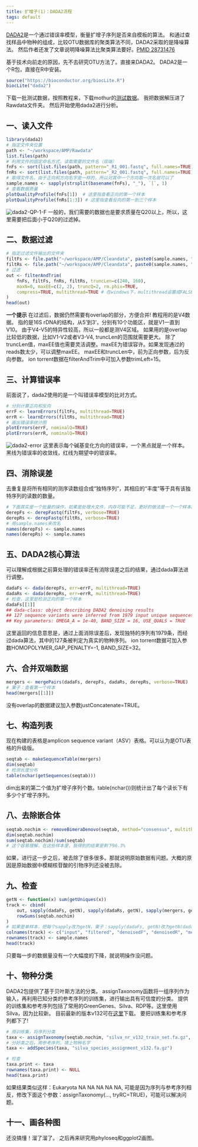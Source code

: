 ```yaml
---
title: 扩增子(1)：DADA2流程
tags: default
---
```

[DADA2](https://benjjneb.github.io/dada2/index.html)是一个通过错误率模型，衡量扩增子序列是否来自模板的算法。
和通过查找样品中物种的组成，比较OTU数据库的聚类算法不同，DADA2采取的是降噪算法。
然后作者还发了文章说明降噪算法比聚类算法要好。[PMID 28731476](https://www.ncbi.nlm.nih.gov/pubmed/28731476)

基于技术向前走的原因，先不去研究OTU方法了。直接来DADA2。
DADA2是一个R包，直接在R中安装。
```R
source("https://bioconductor.org/biocLite.R")
biocLite("dada2")
```

下载一批测试数据，按照教程来，下载mothur的[测试数据](http://www.mothur.org/w/images/d/d6/MiSeqSOPData.zip)。
我把数据解压进了Rawdata文件夹。
然后开始使用dada2进行分析。


一、读入文件
---
```R
library(dada2)
# 指定文件夹位置
path <- "~/workspace/AMP/Rawdata"
list.files(path)
# 利用文件的固定命名方式，读取需要的文件名（双端）
fnFs <- sort(list.files(path, pattern="_R1_001.fastq", full.names=TRUE))
fnRs <- sort(list.files(path, pattern="_R2_001.fastq", full.names=TRUE))
# 取得文件名，由于正向和方向名字是一样的，所以对其中一个方向取一次名就可以了
sample.names <- sapply(strsplit(basename(fnFs), "_"), `[`, 1)
# 查看数据质量
plotQualityProfile(fnFs[1])  # 这里指查看正向的第一个样本
plotQualityProfile(fnRs[1:3]) # 这里指查看反向的第一到三个样本
```
![dada2-QP-1-F](https://raw.githubusercontent.com/pzweuj/pzweuj.github.io/refs/heads/master/downloads/images/dada2-QP-1-F.PNG)
一般的，我们需要的数据也是要求质量在Q20以上，所以，这里需要把后面小于Q20的过滤掉。

二、数据过滤
---
```R
# 指定过滤文件输出的文件夹
filtFs <- file.path("~/workspace/AMP/Cleandata", paste0(sample.names, "_F_filt.fastq.gz"))
filtRs <- file.path("~/workspace/AMP/Cleandata", paste0(sample.names, "_R_filt.fastq.gz"))
# 过滤
out <- filterAndTrim(
	fnFs, filtFs, fnRs, filtRs, truncLen=c(240, 160),
	maxN=0, maxEE=c(2, 2), truncQ=2, rm.phix=TRUE,
	compress=TRUE, multithread=TRUE # 在windows下，multithread设置成FALSE
)
head(out)
```
**一个提示**
在过滤后，数据仍然需要有overlap的部分，方便合并! 
教程用的是V4数据。
指的是16S rDNA的结构，从5’到3’，分别有10个功能区，就是V1一直到V10。
由于V4-V5的特异性较高，所以一般都是测V4区域。
如果用的是overlap比较低的数据，比如V1-V2或者V3-V4, truncLen的范围就需要更大。
除了truncLen值，maxEE值也需要灵活调整。maxEE为错误容许。如果发现通过的reads数太少，可以调整maxEE。
maxEE和truncLen中，前为正向参数，后为反向参数。
ion torrent数据在filterAndTrim中可加入参数trimLeft=15。

三、计算错误率
---
前面说了，dada2使用的是一个叫错误率模型的比对方式。
```R
# 分别计算正向和反向
errF <- learnErrors(filtFs, multithread=TRUE)
errR <- learnErrors(filtRs, multithread=TRUE)
# 画出错误率统计图
plotErrors(errF, nominalQ=TRUE)
plotErrors(errR, nominalQ=TRUE)
```
![dada2-error](https://raw.githubusercontent.com/pzweuj/pzweuj.github.io/refs/heads/master/downloads/images/dada2-error.PNG)
这里表示每个碱基变化方向的错误率，一个黑点就是一个样本。黑线为错误率的收敛线，红线为期望中的错误率。

四、消除误差
---
去重复是将所有相同的测序读数组合成“独特序列”，其相应的“丰度”等于具有该独特序列的读数的数量。
```R
# 下面其实是一个批量的操作，如果是处理大文件，内存可能不足，更好的做法是一个一个样本的进行
derepFs <- derepFastq(filtFs, verbose=TRUE)
derepRs <- derepFastq(filtRs, verbose=TRUE)
# 用sample.names来改名
names(derepFs) <- sample.names
names(derepRs) <- sample.names
```

五、DADA2核心算法
---
可以理解成根据之前算处理的错误率还有消除误差之后的结果，通过dada算法进行调整。
```R
dadaFs <- dada(derepFs, err=errF, multithread=TRUE)
dadaRs <- dada(derepRs, err=errR, multithread=TRUE)
# 检查，这里是检测正向的第一个样本
dadaFs[[1]]
## dada-class: object describing DADA2 denoising results
## 127 sequence variants were inferred from 1979 input unique sequences.
## Key parameters: OMEGA_A = 1e-40, BAND_SIZE = 16, USE_QUALS = TRUE
```
这里返回的信息意思是，通过上面消除误差后，发现独特的序列有1979条，而经过dada算法，其中的127条被判定为真实的物种序列。
ion torrent数据可加入参数HOMOPOLYMER_GAP_PENALTY=-1, BAND_SIZE=32。

六、合并双端数据
---
```R
mergers <- mergePairs(dadaFs, derepFs, dadaRs, derepRs, verbose=TRUE)
# 栗子：查看第一个样本
head(mergers[[1]])
```
没有overlap的数据建议加入参数justConcatenate=TRUE。

七、构造列表
---
现在构建的表格是amplicon sequence variant（ASV）表格。可以认为是OTU表格的升级版。
```R
seqtab <- makeSequenceTable(mergers)
dim(seqtab)
# 检测长度分布
table(nchar(getSequences(seqtab)))
```
dim出来的第二个值为扩增子序列个数。table(nchar())则统计出了每个读长下有多少个扩增子序列。

八、去除嵌合体
---
```R
seqtab.nochim <- removeBimeraDenovo(seqtab, method="consensus", multithread=TRUE, verbose=TRUE)
dim(seqtab.nochim)
sum(seqtab.nochim)/sum(seqtab)
# 这个容易理解，在这些样本里，我得到的结果是剩下96.3%
```
如果，进行这一步之后，被去除了很多很多。那就说明原始数据有问题。大概的原因是原始数据中模糊核苷酸的引物序列还没被去除。

九、检查
---
```R
getN <- function(x) sum(getUniques(x))
track <- cbind(
	out, sapply(dadaFs, getN), sapply(dadaRs, getN), sapply(mergers, getN),
	rowSums(seqtab.nochim)
)
# 如果是单样本，把每个sapply改为getN，栗子：sapply(dadaFs, getN)改为getN(dadaFs)
colnames(track) <- c("input", "filtered", "denoisedF", "denoisedR", "merged", "nonchim")
rownames(track) <- sample.names
head(track)
```
只要每一步的数据量没有一个大幅度的下降，就说明操作没问题。

十、物种分类
---
DADA2包提供了基于贝叶斯方法的分类。
assignTaxonomy函数将一组序列作为输入，再利用已知分类的参考序列的训练集，进行输出具有可信度的分类。
提供的训练集和参考序列包括了常用的GreenGenes、Silva、RDP等。这里使用Silva，因为比较新。
目前最新的版本v132可在[这里](https://zenodo.org/record/1172783)下载。
要把训练集和参考序列都下了!
```R
# 用训练集，将序列分类
taxa <- assignTaxonomy(seqtab.nochim, "silva_nr_v132_train_set.fa.gz", multithread=TRUE)
# 分好类之后，用参考序列，填上物种名字
taxa <- addSpecies(taxa, "silva_species_assignment_v132.fa.gz")

# 检查
taxa.print <- taxa
rownames(taxa.print) <- NULL
head(taxa.print)
```
如果结果类似这样：Eukaryota NA NA NA NA NA, 
可能是因为序列与参考序列相反，修改下面这个参数：assignTaxonomy(..., tryRC=TRUE)，可能可以解决问题。

十一、画各种图
---
还没搞懂！溜了溜了。
之后再来研究用phyloseq和ggplot2画图。

[-_-]:。。。。。